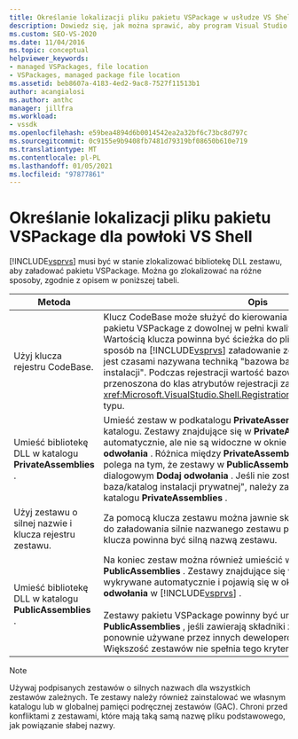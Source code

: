 ```yaml
---
title: Określanie lokalizacji pliku pakietu VSPackage w usłudze VS Shell | Microsoft Docs
description: Dowiedz się, jak można sprawić, aby program Visual Studio mógł zlokalizować bibliotekę DLL zestawu, aby załadować pakietu VSPackage.
ms.custom: SEO-VS-2020
ms.date: 11/04/2016
ms.topic: conceptual
helpviewer_keywords:
- managed VSPackages, file location
- VSPackages, managed package file location
ms.assetid: beb8607a-4183-4ed2-9ac8-7527f11513b1
author: acangialosi
ms.author: anthc
manager: jillfra
ms.workload:
- vssdk
ms.openlocfilehash: e59bea4894d6b0014542ea2a32bf6c73bc8d797c
ms.sourcegitcommit: 0c9155e9b9408fb7481d79319bf08650b610e719
ms.translationtype: MT
ms.contentlocale: pl-PL
ms.lasthandoff: 01/05/2021
ms.locfileid: "97877861"
---
```

# <a name="specifying-vspackage-file-location-to-the-vs-shell"></a>Określanie lokalizacji pliku pakietu VSPackage dla powłoki VS Shell
[!INCLUDE[vsprvs](../../code-quality/includes/vsprvs_md.md)] musi być w stanie zlokalizować bibliotekę DLL zestawu, aby załadować pakietu VSPackage. Można go zlokalizować na różne sposoby, zgodnie z opisem w poniższej tabeli.

| Metoda | Opis |
| - | - |
| Użyj klucza rejestru CodeBase. | Klucz CodeBase może służyć do kierowania [!INCLUDE[vsprvs](../../code-quality/includes/vsprvs_md.md)] zestawu pakietu VSPackage z dowolnej w pełni kwalifikowanej ścieżki pliku. Wartością klucza powinna być ścieżka do pliku DLL. Jest to najlepszy sposób na [!INCLUDE[vsprvs](../../code-quality/includes/vsprvs_md.md)] załadowanie zestawu pakietów. Ta technika jest czasami nazywana techniką "bazowa baza kodu/prywatny katalog instalacji". Podczas rejestracji wartość bazowej bazy danych jest przenoszona do klas atrybutów rejestracji za pomocą wystąpienia <xref:Microsoft.VisualStudio.Shell.RegistrationAttribute.RegistrationContext> typu. |
| Umieść bibliotekę DLL w katalogu **PrivateAssemblies** . | Umieść zestaw w podkatalogu **PrivateAssemblies** [!INCLUDE[vsprvs](../../code-quality/includes/vsprvs_md.md)] katalogu. Zestawy znajdujące się w **PrivateAssemblies** są wykrywane automatycznie, ale nie są widoczne w oknie dialogowym **Dodaj odwołania** . Różnica między **PrivateAssemblies** i **PublicAssemblies** polega na tym, że zestawy w **PublicAssemblies** są wyliczane w oknie dialogowym **Dodaj odwołania** . Jeśli nie zostanie użyta technika "bazowa baza/katalog instalacji prywatnej", należy zainstalować program w katalogu **PrivateAssemblies** . |
| Użyj zestawu o silnej nazwie i klucza rejestru zestawu. | Za pomocą klucza zestawu można jawnie skierować [!INCLUDE[vsprvs](../../code-quality/includes/vsprvs_md.md)] do załadowania silnie nazwanego zestawu pakietu VSPackage. Wartość klucza powinna być silną nazwą zestawu. |
| Umieść bibliotekę DLL w katalogu **PublicAssemblies** . | Na koniec zestaw można również umieścić w podkatalogu **PublicAssemblies** . Zestawy znajdujące się w **PublicAssemblies** są wykrywane automatycznie i pojawią się w oknie dialogowym **Dodaj odwołania** w [!INCLUDE[vsprvs](../../code-quality/includes/vsprvs_md.md)] .<br /><br /> Zestawy pakietu VSPackage powinny być umieszczane w katalogu **PublicAssemblies** , jeśli zawierają składniki zarządzane, które mają być ponownie używane przez innych deweloperów pakietu VSPackage. Większość zestawów nie spełnia tego kryterium. |

> [!NOTE]
> Używaj podpisanych zestawów o silnych nazwach dla wszystkich zestawów zależnych. Te zestawy należy również zainstalować we własnym katalogu lub w globalnej pamięci podręcznej zestawów (GAC). Chroni przed konfliktami z zestawami, które mają taką samą nazwę pliku podstawowego, jak powiązanie słabej nazwy.
